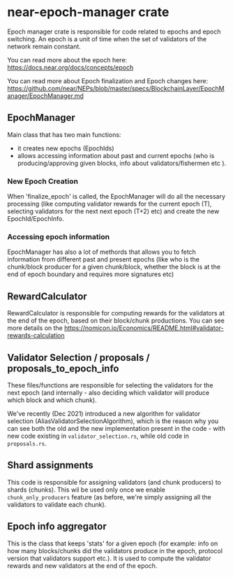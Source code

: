 # near-epoch-manager crate

Epoch manager crate is responsible for code related to epochs and epoch switching.
An epoch is a unit of time when the set of validators of the network remain constant.

You can read more about the epoch here: https://docs.near.org/docs/concepts/epoch

You can read more about Epoch finalization and Epoch changes here: https://github.com/near/NEPs/blob/master/specs/BlockchainLayer/EpochManager/EpochManager.md 

## EpochManager
Main class that has two main functions:
* it creates new epochs (EpochIds)
* allows accessing information about past and current epochs (who is producing/approving given blocks, info about validators/fishermen etc  ).

### New Epoch Creation
When 'finalize_epoch' is called, the EpochManager will do all the necessary processing (like computing validator rewards for the current epoch (T), selecting validators for the next next epoch (T+2) etc) and create the new EpochId/EpochInfo.

### Accessing epoch information
EpochManager has also a lot of methords that allows you to fetch information from different past and present epochs (like who is the chunk/block producer for a given chunk/block, whether the block is at the end of epoch boundary and requires more signatures etc)


## RewardCalculator
RewardCalculator is responsible for computing rewards for the validators at the end of the epoch, based on their block/chunk productions.
You can see more details on the https://nomicon.io/Economics/README.html#validator-rewards-calculation

## Validator Selection / proposals / proposals_to_epoch_info
These files/functions are responsible for selecting the validators for the next epoch (and internally - also deciding which validator will produce which block and which chunk).

We've recently (Dec 2021) introduced a new algorithm for validator selection (AliasValidatorSelectionAlgorithm), which is the reason why you can see both the old 
and the new implementation present in the code - with new code existing in `validator_selection.rs`, while old code in `proposals.rs`.


## Shard assignments
This code is responsible for assigning validators (and chunk producers) to shards (chunks). This wil be used only once we enable `chunk_only_producers` feature (as before, we're simply assigning all the validators to validate each chunk).



## Epoch info aggregator
This is the class that keeps 'stats' for a given epoch (for example: info on how many blocks/chunks did the validators produce in the epoch, protocol version that validators support etc.). It is used to compute the validator rewards and new validators at the end of the epoch.

